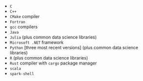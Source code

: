 - `C`
- `C++`
- `CMake` compiler
- `Fortran`
- `gcc` compilers
- `Java`
- `Julia` (plus common data science libraries)
- `Microsoft .NET` framework
- `Python` [three most recent versions] (plus common data science libraries)
- `R` (plus common data science libraries)
- `Rust` compiler with `cargo` package manager
- `scala`
- `spark-shell`
